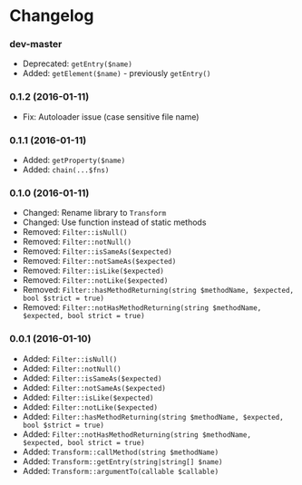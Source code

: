 # Changelog

### dev-master

  * Deprecated: `getEntry($name)`
  * Added: `getElement($name)` - previously `getEntry()`

### 0.1.2 (2016-01-11)

 * Fix: Autoloader issue (case sensitive file name)

### 0.1.1 (2016-01-11)

  * Added: `getProperty($name)`
  * Added: `chain(...$fns)`

### 0.1.0 (2016-01-11)

  * Changed: Rename library to `Transform`
  * Changed: Use function instead of static methods
  * Removed: `Filter::isNull()`
  * Removed: `Filter::notNull()`
  * Removed: `Filter::isSameAs($expected)`
  * Removed: `Filter::notSameAs($expected)`
  * Removed: `Filter::isLike($expected)`
  * Removed: `Filter::notLike($expected)`
  * Removed: `Filter::hasMethodReturning(string $methodName, $expected, bool $strict = true)`
  * Removed: `Filter::notHasMethodReturning(string $methodName, $expected, bool strict = true)`

### 0.0.1 (2016-01-10)

  * Added: `Filter::isNull()`
  * Added: `Filter::notNull()`
  * Added: `Filter::isSameAs($expected)`
  * Added: `Filter::notSameAs($expected)`
  * Added: `Filter::isLike($expected)`
  * Added: `Filter::notLike($expected)`
  * Added: `Filter::hasMethodReturning(string $methodName, $expected, bool $strict = true)`
  * Added: `Filter::notHasMethodReturning(string $methodName, $expected, bool strict = true)`
  * Added: `Transform::callMethod(string $methodName)`
  * Added: `Transform::getEntry(string|string[] $name)`
  * Added: `Transform::argumentTo(callable $callable)`
